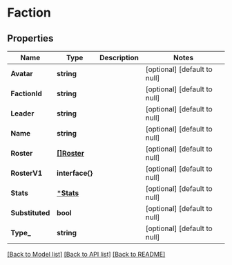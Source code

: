 # Faction

## Properties
Name | Type | Description | Notes
------------ | ------------- | ------------- | -------------
**Avatar** | **string** |  | [optional] [default to null]
**FactionId** | **string** |  | [optional] [default to null]
**Leader** | **string** |  | [optional] [default to null]
**Name** | **string** |  | [optional] [default to null]
**Roster** | [**[]Roster**](Roster.md) |  | [optional] [default to null]
**RosterV1** | **interface{}** |  | [optional] [default to null]
**Stats** | [***Stats**](Stats.md) |  | [optional] [default to null]
**Substituted** | **bool** |  | [optional] [default to null]
**Type_** | **string** |  | [optional] [default to null]

[[Back to Model list]](../README.md#documentation-for-models) [[Back to API list]](../README.md#documentation-for-api-endpoints) [[Back to README]](../README.md)


